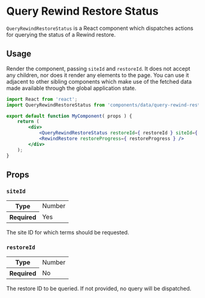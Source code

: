 Query Rewind Restore Status
===========================

`QueryRewindRestoreStatus` is a React component which dispatches actions for querying the status of a Rewind restore.

## Usage

Render the component, passing `siteId` and `restoreId`. It does not accept any children, nor does it render any elements to the page. You can use it adjacent to other sibling components which make use of the fetched data made available through the global application state.

```jsx
import React from 'react';
import QueryRewindRestoreStatus from 'components/data/query-rewind-restore-status';

export default function MyComponent( props ) {
	return (
		<div>
			<QueryRewindRestoreStatus restoreId={ restoreId } siteId={ siteId } />
			<RewindRestore restoreProgress={ restoreProgress } />
		</div>
	);
}
```

## Props

### `siteId`

<table>
	<tr><th>Type</th><td>Number</td></tr>
	<tr><th>Required</th><td>Yes</td></tr>
</table>

The site ID for which terms should be requested.

### `restoreId`

<table>
	<tr><th>Type</th><td>Number</td></tr>
	<tr><th>Required</th><td>No</td></tr>
</table>

The restore ID to be queried. If not provided, no query will be dispatched.
